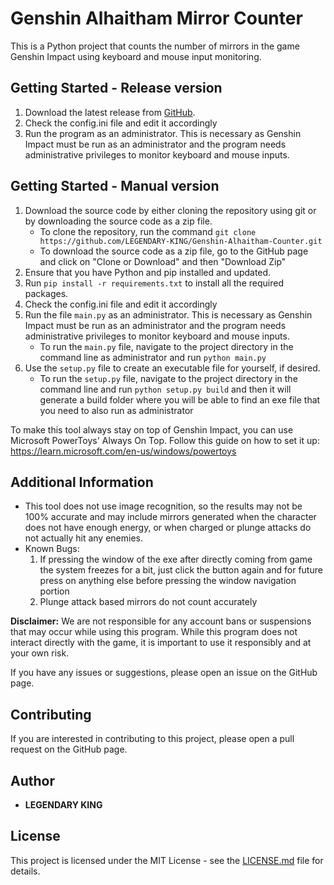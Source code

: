 # Genshin Alhaitham Mirror Counter

This is a Python project that counts the number of mirrors in the game Genshin Impact using keyboard and mouse input monitoring.

## Getting Started - Release version

1. Download the latest release from [GitHub](https://github.com/LEGENDARY-KING/Genshin-Alhaitham-Counter/releases/).
2. Check the config.ini file and edit it accordingly
3. Run the program as an administrator. This is necessary as Genshin Impact must be run as an administrator and the program needs administrative privileges to monitor keyboard and mouse inputs.

## Getting Started - Manual version
1. Download the source code by either cloning the repository using git or by downloading the source code as a zip file.
    - To clone the repository, run the command `git clone https://github.com/LEGENDARY-KING/Genshin-Alhaitham-Counter.git`
    - To download the source code as a zip file, go to the GitHub page and click on "Clone or Download" and then "Download Zip"
2. Ensure that you have Python and pip installed and updated.
3. Run `pip install -r requirements.txt` to install all the required packages.
4. Check the config.ini file and edit it accordingly
5. Run the file `main.py` as an administrator. This is necessary as Genshin Impact must be run as an administrator and the program needs administrative privileges to monitor keyboard and mouse inputs. 
    - To run the `main.py` file, navigate to the project directory in the command line as administrator and run `python main.py`
6. Use the `setup.py` file to create an executable file for yourself, if desired.
    - To run the `setup.py` file, navigate to the project directory in the command line and run `python setup.py build` and then it will generate a build folder where you will be able to find an exe file that you need to also run as administrator


To make this tool always stay on top of Genshin Impact, you can use Microsoft PowerToys' Always On Top. Follow this guide on how to set it up: https://learn.microsoft.com/en-us/windows/powertoys
 
## Additional Information
- This tool does not use image recognition, so the results may not be 100% accurate and may include mirrors generated when the character does not have enough energy, or when charged or plunge attacks do not actually hit any enemies.
- Known Bugs:
    1. If pressing the window of the exe after directly coming from game the system freezes for a bit, just click the button again and for future press on anything else before pressing the window navigation portion
    2. Plunge attack based mirrors do not count accurately

**Disclaimer:** We are not responsible for any account bans or suspensions that may occur while using this program. While this program does not interact directly with the game, it is important to use it responsibly and at your own risk.

If you have any issues or suggestions, please open an issue on the GitHub page.

## Contributing

If you are interested in contributing to this project, please open a pull request on the GitHub page.

## Author

* **LEGENDARY KING**

## License

This project is licensed under the MIT License - see the [LICENSE.md](LICENSE.md) file for details.
